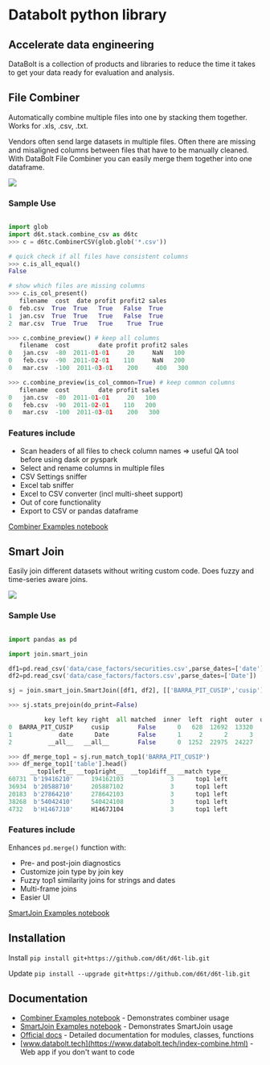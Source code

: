 # Databolt python library

## Accelerate data engineering

DataBolt is a collection of products and libraries to reduce the time it takes to get your data ready for evaluation and analysis.

## File Combiner

Automatically combine multiple files into one by stacking them together. Works for .xls, .csv, .txt.

Vendors often send large datasets in multiple files. Often there are missing and misaligned columns between files that have to be manually cleaned. With DataBolt File Combiner you can easily merge them together into one dataframe.

![](https://www.databolt.tech/images/combiner-landing-git.png)

### Sample Use

```python

import glob
import d6t.stack.combine_csv as d6tc
>>> c = d6tc.CombinerCSV(glob.glob('*.csv'))

# quick check if all files have consistent columns
>>> c.is_all_equal()
False

# show which files are missing columns
>>> c.is_col_present()
   filename  cost  date profit profit2 sales
0  feb.csv  True  True   True   False  True
1  jan.csv  True  True   True   False  True
2  mar.csv  True  True   True    True  True

>>> c.combine_preview() # keep all columns
   filename  cost        date profit profit2 sales
0   jan.csv  -80  2011-01-01     20     NaN   100
0   feb.csv  -90  2011-02-01    110     NaN   200
0   mar.csv  -100  2011-03-01    200     400   300

>>> c.combine_preview(is_col_common=True) # keep common columns
   filename  cost        date profit sales
0   jan.csv  -80  2011-01-01     20   100
0   feb.csv  -90  2011-02-01    110   200
0   mar.csv  -100  2011-03-01    200   300

```



### Features include

* Scan headers of all files to check column names => useful QA tool before using dask or pyspark
* Select and rename columns in multiple files
* CSV Settings sniffer
* Excel tab sniffer
* Excel to CSV converter (incl multi-sheet support)
* Out of core functionality
* Export to CSV or pandas dataframe

[Combiner Examples notebook](https://github.com/d6t/d6t-lib/blob/master/examples-combiner.ipynb)

## Smart Join

Easily join different datasets without writing custom code. Does fuzzy and time-series aware joins.

![](https://www.databolt.tech/images/joiner-landing-git.png)

### Sample Use

```python

import pandas as pd

import join.smart_join

df1=pd.read_csv('data/case_factors/securities.csv',parse_dates=['date'])
df2=pd.read_csv('data/case_factors/factors.csv',parse_dates=['Date'])

sj = join.smart_join.SmartJoin([df1, df2], [['BARRA_PIT_CUSIP','cusip'],['date','Date']], mode=['top1', 'top1'], how='left', cfg_top1={'BARRA_PIT_CUSIP':{'top_records':5}})

>>> sj.stats_prejoin(do_print=False)

          key left key right  all matched  inner  left  right  outer  unmatched total  unmatched left  unmatched right
0  BARRA_PIT_CUSIP     cusip        False      0   628  12692  13320            13320             628            12692
1             date      Date        False      1     2      2      3                2               1                1
2          __all__   __all__        False      0  1252  22975  24227            24227            1252            22975

>>> df_merge_top1 = sj.run_match_top1('BARRA_PIT_CUSIP')
>>> df_merge_top1['table'].head()
      __top1left__ __top1right__  __top1diff__ __match type__
60731  b'19416210'     194162103             3      top1 left
36934  b'20588710'     205887102             3      top1 left
20183  b'27864210'     278642103             3      top1 left
38268  b'54042410'     540424108             3      top1 left
4732   b'H1467J10'     H1467J104             3      top1 left

```

### Features include
Enhances `pd.merge()` function with:
* Pre- and post-join diagnostics
* Customize join type by join key
* Fuzzy top1 similarity joins for strings and dates
* Multi-frame joins
* Easier UI


[SmartJoin Examples notebook](https://github.com/d6t/d6t-lib/blob/master/examples-smartjoin.ipynb)

## Installation

Install `pip install git+https://github.com/d6t/d6t-lib.git`

Update `pip install --upgrade git+https://github.com/d6t/d6t-lib.git`

## Documentation

*  [Combiner Examples notebook](https://github.com/d6t/d6t-lib/blob/master/examples-combiner.ipynb) - Demonstrates combiner usage
*  [SmartJoin Examples notebook](https://github.com/d6t/d6t-lib/blob/master/examples-smartjoin.ipynb) - Demonstrates SmartJoin usage
*  [Official docs](http://d6t.readthedocs.io/en/latest/d6t.stack.html) - Detailed documentation for modules, classes, functions
*  [www.databolt.tech](https://www.databolt.tech/index-combine.html) - Web app if you don't want to code
